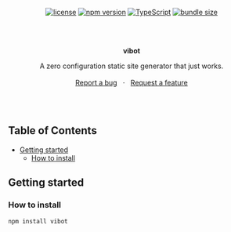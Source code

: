 <div align="center">

[![license](https://img.shields.io/npm/l/vibot.svg)](https://github.com/mzpkdev/vibot/blob/master/LICENSE)
[![npm version](https://img.shields.io/npm/v/vibot.svg)](https://www.npmjs.com/package/vibot)
[![TypeScript](https://img.shields.io/badge/TypeScript-Ready-blue.svg)](https://www.typescriptlang.org/)
[![bundle size](https://img.shields.io/bundlephobia/min/vibot)](https://bundlephobia.com/result?p=vibot)

</div>
<br>
<br>

<p align="center">
  <strong>vibot</strong>
  <p align="center">
    A zero configuration static site generator that just works.
    <br />
    <br />
    <a href="https://github.com/mzpkdev/vibot/issues">Report a bug</a>
    &nbsp;&nbsp;·&nbsp;&nbsp;
    <a href="https://github.com/mzpkdev/vibot/issues">Request a feature</a>
  </p>
<br />
<br />

Table of Contents
------------------

* [Getting started](#getting-started)
    * [How to install](#how-to-install)

Getting started
----------------

### How to install

```shell
npm install vibot
```
